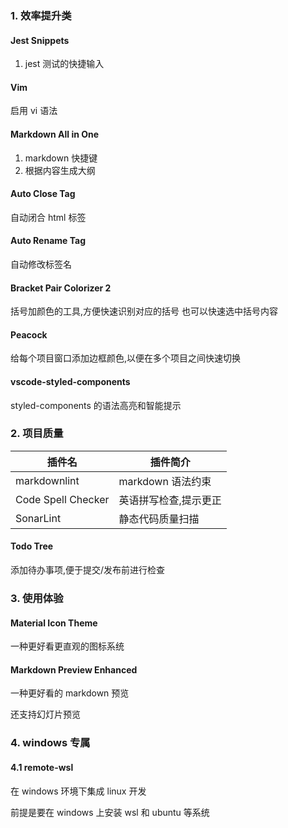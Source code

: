 ### 1. 效率提升类

#### Jest Snippets

1. jest 测试的快捷输入

#### Vim

启用 vi 语法

#### Markdown All in One

1. markdown 快捷键
2. 根据内容生成大纲

#### Auto Close Tag

自动闭合 html 标签

#### Auto Rename Tag

自动修改标签名

#### Bracket Pair Colorizer 2

括号加颜色的工具,方便快速识别对应的括号
也可以快速选中括号内容

#### Peacock

给每个项目窗口添加边框颜色,以便在多个项目之间快速切换

#### vscode-styled-components

styled-components 的语法高亮和智能提示

### 2. 项目质量

| 插件名             | 插件简介              |
| ------------------ | --------------------- |
| markdownlint       | markdown 语法约束     |
| Code Spell Checker | 英语拼写检查,提示更正 |
| SonarLint          | 静态代码质量扫描      |

#### Todo Tree

添加待办事项,便于提交/发布前进行检查

### 3. 使用体验

#### Material Icon Theme

一种更好看更直观的图标系统

#### Markdown Preview Enhanced

一种更好看的 markdown 预览

还支持幻灯片预览

### 4. windows 专属

#### 4.1 remote-wsl

在 windows 环境下集成 linux 开发

前提是要在 windows 上安装 wsl 和 ubuntu 等系统
